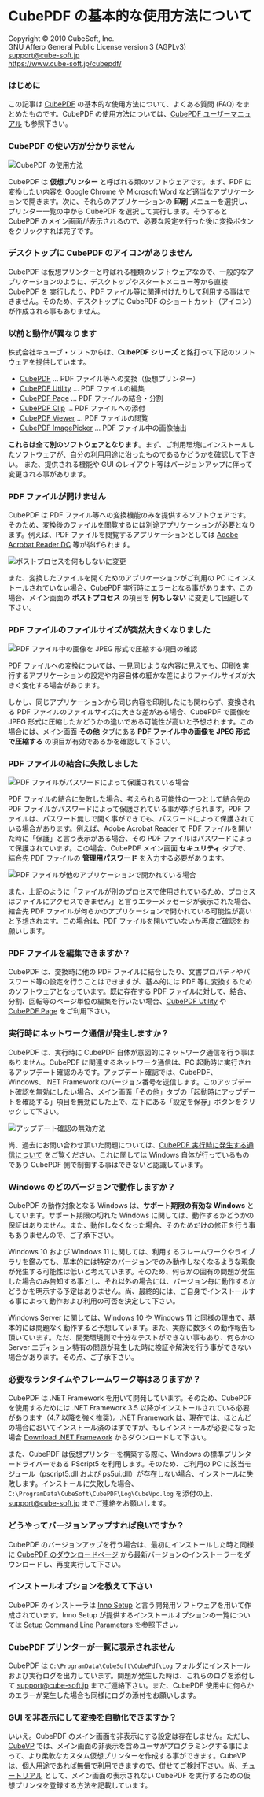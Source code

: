 CubePDF の基本的な使用方法について
====

Copyright © 2010 CubeSoft, Inc.  
GNU Affero General Public License version 3 (AGPLv3)  
support@cube-soft.jp  
https://www.cube-soft.jp/cubepdf/

### はじめに

この記事は [CubePDF](https://www.cube-soft.jp/cubepdf/) の基本的な使用方法について、よくある質問 (FAQ) をまとめたものです。CubePDF の使用方法については、[CubePDF ユーザーマニュアル](https://docs.cube-soft.jp/entry/cubepdf) も参照下さい。

### CubePDF の使い方が分かりません

![CubePDF の使用方法](https://raw.githubusercontent.com/cube-soft/cube.assets/master/cubepdf/doc/v4/ja/overview.png)

CubePDF は **仮想プリンター** と呼ばれる類のソフトウェアです。まず、PDF に変換したい内容を Google Chrome や Microsoft Word など適当なアプリケーションで開きます。次に、それらのアプリケーションの **印刷** メニューを選択し、プリンター一覧の中から CubePDF を選択して実行します。そうすると CubePDF のメイン画面が表示されるので、必要な設定を行った後に変換ボタンをクリックすれば完了です。

### デスクトップに CubePDF のアイコンがありません

CubePDF は仮想プリンターと呼ばれる種類のソフトウェアなので、一般的なアプリケーションのように、デスクトップやスタートメニュー等から直接 CubePDF を 実行したり、PDF ファイル等に関連付けたりして利用する事はできません。そのため、デスクトップに CubePDF のショートカット（アイコン）が作成される事もありません。

### 以前と動作が異なります

株式会社キューブ・ソフトからは、**CubePDF シリーズ** と銘打って下記のソフトウェアを提供しています。

* [CubePDF](https://www.cube-soft.jp/cubepdf/) ... PDF ファイル等への変換（仮想プリンター）
* [CubePDF Utility](https://www.cube-soft.jp/cubepdfutility/) ... PDF ファイルの編集
* [CubePDF Page](https://www.cube-soft.jp/cubepdfpage/) ... PDF ファイルの結合・分割
* [CubePDF Clip](https://clown.cube-soft.jp/entry/2017/03/24/cubepdf-clip-1.0.0) ... PDF ファイルへの添付
* [CubePDF Viewer](https://www.cube-soft.jp/cubepdfviewer/) ... PDF ファイルの閲覧
* [CubePDF ImagePicker](https://www.cube-soft.jp/cubepdfimagepicker/) ... PDF ファイル中の画像抽出

**これらは全て別のソフトウェアとなります**。まず、ご利用環境にインストールしたソフトウェアが、自分の利用用途に沿ったものであるかどうかを確認して下さい。
また、提供される機能や GUI のレイアウト等はバージョンアップに伴って変更される事があります。

### PDF ファイルが開けません

CubePDF は PDF ファイル等への変換機能のみを提供するソフトウェアです。そのため、変換後のファイルを閲覧するには別途アプリケーションが必要となります。例えば、PDF ファイルを閲覧するアプリケーションとしては [Adobe Acrobat Reader DC](https://get.adobe.com/reader/) 等が挙げられます。

![ポストプロセスを何もしないに変更](https://raw.githubusercontent.com/cube-soft/cube.assets/master/cubepdf/doc/v4/ja/main/postproc.png)

また、変換したファイルを開くためのアプリケーションがご利用の PC にインストールされていない場合、CubePDF 実行時にエラーとなる事があります。この場合、メイン画面の **ポストプロセス** の項目を **何もしない** に変更して回避して下さい。

### PDF ファイルのファイルサイズが突然大きくなりました

![PDF ファイル中の画像を JPEG 形式で圧縮する項目の確認](https://raw.githubusercontent.com/cube-soft/cube.assets/master/cubepdf/doc/v4/ja/main/jpeg.png)

PDF ファイルへの変換については、一見同じような内容に見えても、印刷を実行するアプリケーションの設定や内容自体の細かな差によりファイルサイズが大きく変化する場合があります。

しかし、同じアプリケーションから同じ内容を印刷したにも関わらず、変換される PDF ファイルのファイルサイズに大きな差がある場合、CubePDF で画像を JPEG 形式に圧縮したかどうかの違いである可能性が高いと予想されます。この場合には、メイン画面 **その他** タブにある **PDF ファイル中の画像を JPEG 形式で圧縮する** の項目が有効であるかを確認して下さい。

### PDF ファイルの結合に失敗しました

![PDF ファイルがパスワードによって保護されている場合](https://raw.githubusercontent.com/cube-soft/cube.assets/master/cubepdf/doc/v4/ja/misc/acrobat.png)

PDF ファイルの結合に失敗した場合、考えられる可能性の一つとして結合先の PDF ファイルがパスワードによって保護されている事が挙げられます。PDF ファイルは、パスワード無しで開く事ができても、パスワードによって保護されている場合があります。例えば、Adobe Acrobat Reader で PDF ファイルを開いた時に「保護」と言う表示がある場合、その PDF ファイルはパスワードによって保護されています。この場合、CubePDF メイン画面 **セキュリティ** タブで、結合先 PDF ファイルの **管理用パスワード** を入力する必要があります。

![PDF ファイルが他のアプリケーションで開かれている場合](https://raw.githubusercontent.com/cube-soft/cube.assets/master/cubepdf/doc/v4/ja/error/access-denied.png)

また、上記のように「ファイルが別のプロセスで使用されているため、プロセスはファイルにアクセスできません」と言うエラーメッセージが表示された場合、結合先 PDF ファイルが何らかのアプリケーションで開かれている可能性が高いと予想されます。この場合は、PDF ファイルを開いていないか再度ご確認をお願いします。

### PDF ファイルを編集できますか？

CubePDF は、変換時に他の PDF ファイルに結合したり、文書プロパティやパスワード等の設定を行うことはできますが、基本的には PDF 等に変換するためのソフトウェアとなっています。既に存在する PDF ファイルに対して、結合、分割、回転等のページ単位の編集を行いたい場合、[CubePDF Utility](https://www.cube-soft.jp/cubepdfutility/) や [CubePDF Page](https://www.cube-soft.jp/cubepdfpage/) をご利用下さい。

### 実行時にネットワーク通信が発生しますか？

CubePDF は、実行時に CubePDF 自体が意図的にネットワーク通信を行う事はありません。CubePDF に関連するネットワーク通信は、PC 起動時に実行されるアップデート確認のみです。アップデート確認では、CubePDF、Windows、.NET Framework のバージョン番号を送信します。このアップデート確認を無効にしたい場合、メイン画面「その他」タブの「起動時にアップデートを確認する」項目を無効にした上で、左下にある「設定を保存」ボタンをクリックして下さい。

![アップデート確認の無効方法](https://raw.githubusercontent.com/cube-soft/cube.assets/master/cubepdf/doc/v4/ja/main/version.png)

尚、過去にお問い合わせ頂いた問題については、[CubePDF 実行時に発生する通信について](https://clown.cube-soft.jp/entry/2011/10/26/upnp) をご覧ください。これに関しては Windows 自体が行っているものであり CubePDF 側で制御する事はできないと認識しています。

### Windows のどのバージョンで動作しますか？

CubePDF の動作対象となる Windows は、**サポート期限の有効な Windows** としています。サポート期限の切れた Windows に関しては、動作するかどうかの保証はありません。また、動作しなくなった場合、そのためだけの修正を行う事もありませんので、ご了承下さい。

Windows 10 および Windows 11 に関しては、利用するフレームワークやライブラリを鑑みても、基本的には特定のバージョンでのみ動作しなくなるような現象が発生する可能性は低いと考えています。そのため、何らかの固有の問題が発生した場合のみ告知する事とし、それ以外の場合には、バージョン毎に動作するかどうかを明示する予定はありません。尚、最終的には、ご自身でインストールする事によって動作および利用の可否を決定して下さい。

Windows Server に関しては、Windows 10 や Windows 11 と同様の理由で、基本的には問題なく動作すると予想しています。また、実際に数多くの動作報告も頂いています。ただ、開発環境側で十分なテストができない事もあり、何らかの Server エディション特有の問題が発生した時に検証や解決を行う事ができない場合があります。その点、ご了承下さい。

### 必要なランタイムやフレームワーク等はありますか？

CubePDF は .NET Framework を用いて開発しています。そのため、CubePDF を使用するためには .NET Framework 3.5 以降がインストールされている必要があります（4.7 以降を強く推奨）。.NET Framework は、現在では、ほとんどの場合においてインストール済のはずですが、もしインストールが必要になった場合 [Download .NET Framework](https://dotnet.microsoft.com/download/dotnet-framework) からダウンロードして下さい。

また、CubePDF は仮想プリンターを構築する際に、Windows の標準プリンタードライバーである PScript5 を利用します。そのため、ご利用の PC に該当モジュール（pscript5.dll および ps5ui.dll）が存在しない場合、インストールに失敗します。インストールに失敗した場合、```C:\ProgramData\CubeSoft\CubePDF\Log\CubeVpc.log``` を添付の上、support@cube-soft.jp までご連絡をお願いします。

### どうやってバージョンアップすれば良いですか？

CubePDF のバージョンアップを行う場合は、最初にインストールした時と同様に [CubePDF のダウンロードページ](https://www.cube-soft.jp/cubepdf/) から最新バージョンのインストーラーをダウンロードし、再度実行して下さい。

### インストールオプションを教えて下さい

CubePDF のインストーラは [Inno Setup](http://www.jrsoftware.org/isinfo.php) と言う開発用ソフトウェアを用いて作成されています。Inno Setup が提供するインストールオプションの一覧については [Setup Command Line Parameters](http://www.jrsoftware.org/ishelp/index.php?topic=setupcmdline) を参照下さい。

### CubePDF プリンターが一覧に表示されません

CubePDF は ```C:\ProgramData\CubeSoft\CubePdf\Log``` フォルダにインストールおよび実行ログを出力しています。問題が発生した時は、これらのログを添付して support@cube-soft.jp までご連絡下さい。また、CubePDF 使用中に何らかのエラーが発生した場合も同様にログの添付をお願いします。

### GUI を非表示にして変換を自動化できますか？

いいえ。CubePDF のメイン画面を非表示にする設定は存在しません。ただし、[CubeVP](https://www.cube-soft.jp/cubevp/) では、メイン画面の非表示を含めユーザがプログラミングする事によって、より柔軟なカスタム仮想プリンターを作成する事ができます。CubeVP は、個人用途であれば無償で利用できますので、併せてご検討下さい。尚、[チュートリアル](https://clown.cube-soft.jp/entry/cubevp/tutorial) として、メイン画面の表示されない CubePDF を実行するための仮想プリンタを登録する方法を記載しています。